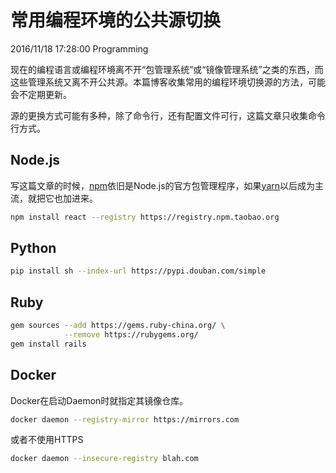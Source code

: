 # 常用编程环境的公共源切换
2016/11/18 17:28:00
Programming


现在的编程语言或编程环境离不开“包管理系统”或“镜像管理系统”之类的东西，而这些管理系统又离不开公共源。本篇博客收集常用的编程环境切换源的方法，可能会不定期更新。

源的更换方式可能有多种，除了命令行，还有配置文件可行，这篇文章只收集命令行方式。

## Node.js

写这篇文章的时候，[npm][npm]依旧是Node.js的官方包管理程序，如果[yarn][yarn]以后成为主流，就把它也加进来。

```sh
npm install react --registry https://registry.npm.taobao.org
```

## Python

```sh
pip install sh --index-url https://pypi.douban.com/simple
```

## Ruby

```sh
gem sources --add https://gems.ruby-china.org/ \
            --remove https://rubygems.org/
gem install rails
```

## Docker

Docker在启动Daemon时就指定其镜像仓库。

```sh
docker daemon --registry-mirror https://mirrors.com
```

或者不使用HTTPS

```sh
docker daemon --insecure-registry blah.com
```

[npm]: https://www.npmjs.com/
[yarn]: https://yarnpkg.com/

